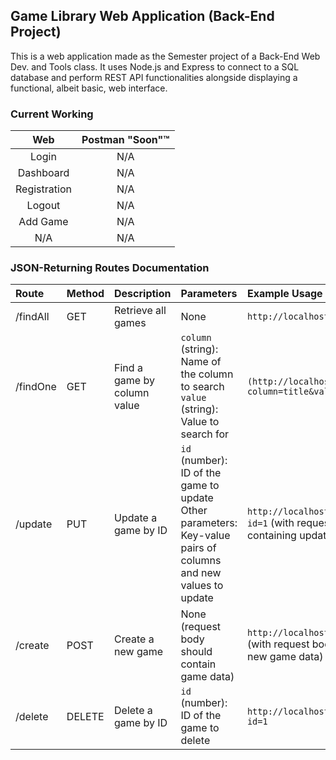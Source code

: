 ## Game Library Web Application (Back-End Project)

This is a web application made as the Semester project of a Back-End Web Dev. and Tools class. It uses Node.js and Express to connect to a SQL database and perform REST API functionalities alongside displaying a functional, albeit basic, web interface.

### Current Working

| Web | Postman "Soon":tm: |
|:--:|:--:|
| Login | N/A |
| Dashboard | N/A |
| Registration | N/A |
| Logout | N/A |
| Add Game | N/A |
| N/A | N/A |

### JSON-Returning Routes Documentation

| Route | Method | Description | Parameters | Example Usage |
|:------|:-------|:------------|:-----------|:--------------|
|/findAll|GET|Retrieve all games|None|`http://localhost:3000/findAll`|
|/findOne|GET|Find a game by column value|`column` (string): Name of the column to search<br />`value` (string): Value to search for|`(http://localhost:3000/findOne?column=title&value=Deep)`|
|/update|PUT|Update a game by ID|`id` (number): ID of the game to update<br>Other parameters: Key-value pairs of columns and new values to update|`http://localhost:3000/update?id=1` (with request body containing updated game data)|
|/create|POST|Create a new game|None (request body should contain game data)|`http://localhost:3000/create` (with request body containing new game data)|
|/delete|DELETE|Delete a game by ID|`id` (number): ID of the game to delete|`http://localhost:3000/delete?id=1`|
